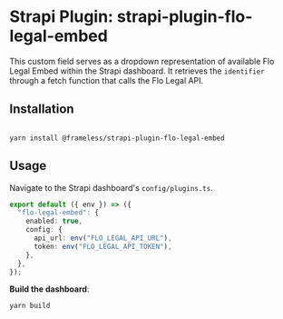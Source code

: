 # Strapi Plugin: strapi-plugin-flo-legal-embed

This custom field serves as a dropdown representation of available Flo Legal Embed within the Strapi dashboard. It retrieves the `identifier` through a fetch function that calls the Flo Legal API.

## Installation

```shell

yarn install @frameless/strapi-plugin-flo-legal-embed

```

## Usage

Navigate to the Strapi dashboard's `config/plugins.ts`.

```ts
export default ({ env }) => ({
  "flo-legal-embed": {
    enabled: true,
    config: {
      api_url: env("FLO_LEGAL_API_URL"),
      token: env("FLO_LEGAL_API_TOKEN"),
    },
  },
});
```

**Build the dashboard**:

```shell
yarn build

```
